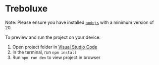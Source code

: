 # Treboluxe

  Note: Please ensure you have installed <code><a href="https://nodejs.org/en/download/">nodejs</a></code> with a minimum version of 20.

  To preview and run the project on your device:
  1) Open project folder in <a href="https://code.visualstudio.com/download">Visual Studio Code</a>
  2) In the terminal, run `npm install`
  3) Run `npm run dev` to view project in browser
